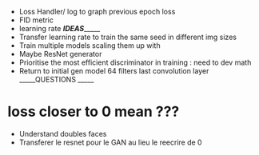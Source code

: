 - Loss Handler/ log to graph previous epoch loss
- FID metric
- learning rate
_____IDEAS__________
- Transfer learning rate to train the same seed in different img sizes 
- Train multiple models scaling them up with 
- Maybe ResNet generator
- Prioritise the most efficient discriminator in training : need to dev math
- Return to initial gen model 64 filters last convolution layer
_____QUESTIONS _____
# loss closer to 0 mean ???
- Understand doubles faces 
- Transferer le resnet pour le GAN au lieu le reecrire de 0